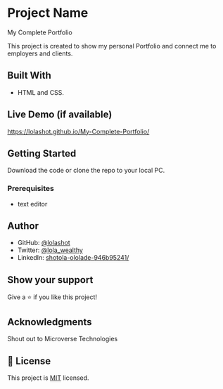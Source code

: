 
# Project Name

My Complete Portfolio

This project is created to show my personal Portfolio 
and connect me to employers and clients.


## Built With

- HTML and CSS.

## Live Demo (if available)

https://lolashot.github.io/My-Complete-Portfolio/

## Getting Started

Download the code or clone the repo to your local PC.


### Prerequisites
- text editor

## Author

- GitHub: [@lolashot](https://github.com/lolashot)
- Twitter: [@lola_wealthy](https://twitter.com/@lola_wealthy)
- LinkedIn: [shotola-ololade-946b95241/](https://www.linkedin.com/in/shotola-ololade-946b95241/)


## Show your support

Give a ⭐️ if you like this project!

## Acknowledgments

Shout out to Microverse Technologies

## 📝 License

This project is [MIT](./LICENSE) licensed.